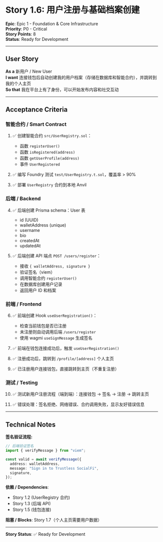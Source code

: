 # Story 1.6: 用户注册与基础档案创建

**Epic**: Epic 1 - Foundation & Core Infrastructure  
**Priority**: P0 - Critical  
**Story Points**: 8  
**Status**: Ready for Development

---

## User Story

**As a** 新用户 / New User  
**I want** 连接钱包后自动创建我的用户档案（存储在数据库和智能合约），并跳转到我的个人主页  
**So that** 我在平台上有了身份，可以开始发布内容和社交互动

---

## Acceptance Criteria

### 智能合约 / Smart Contract

1. ✅ 创建智能合约 `src/UserRegistry.sol`：

   - 函数 `registerUser()`
   - 函数 `isRegistered(address)`
   - 函数 `getUserProfile(address)`
   - 事件 `UserRegistered`

2. ✅ 编写 Foundry 测试 `test/UserRegistry.t.sol`，覆盖率 > 90%

3. ✅ 部署 `UserRegistry` 合约到本地 Anvil

### 后端 / Backend

4. ✅ 后端创建 Prisma schema：User 表

   - id (UUID)
   - walletAddress (unique)
   - username
   - bio
   - createdAt
   - updatedAt

5. ✅ 后端创建 API 端点 `POST /users/register`：
   - 接收 `{ walletAddress, signature }`
   - 验证签名（viem）
   - 调用智能合约 `registerUser()`
   - 在数据库创建用户记录
   - 返回用户 ID 和档案

### 前端 / Frontend

6. ✅ 前端创建 Hook `useUserRegistration()`：

   - 检查当前钱包是否已注册
   - 未注册则自动调用后端 `/users/register`
   - 使用 wagmi `useSignMessage` 生成签名

7. ✅ 前端在钱包连接成功后，触发 `useUserRegistration()`

8. ✅ 注册成功后，跳转到 `/profile/[address]` 个人主页

9. ✅ 已注册用户连接钱包，直接跳转到主页（不重复注册）

### 测试 / Testing

10. ✅ 测试新用户注册流程（端到端）：连接钱包 → 签名 → 注册 → 跳转主页

11. ✅ 错误处理：签名拒绝、网络错误、合约调用失败，显示友好错误信息

---

## Technical Notes

**签名验证流程:**

```typescript
// 后端验证签名
import { verifyMessage } from "viem";

const valid = await verifyMessage({
  address: walletAddress,
  message: "Sign in to Trustless SocialFi",
  signature,
});
```

**依赖 / Dependencies**:

- Story 1.2 (UserRegistry 合约)
- Story 1.3 (后端 API)
- Story 1.5 (钱包连接)

**阻塞 / Blocks**: Story 1.7（个人主页需要用户数据）

---

**Story Status**: ✅ Ready for Development
